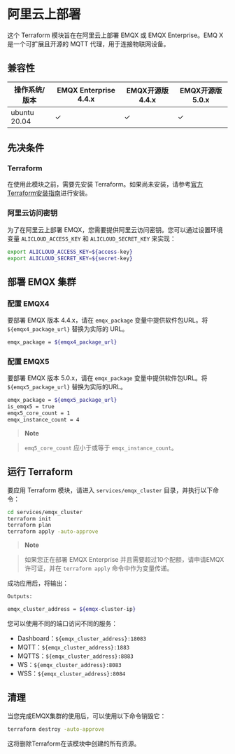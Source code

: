阿里云上部署
=======================

这个 Terraform 模块旨在在阿里云上部署 EMQX 或 EMQX Enterprise。EMQ X是一个可扩展且开源的 MQTT 代理，用于连接物联网设备。

兼容性
-------
| 操作系统/版本   | EMQX Enterprise 4.4.x | EMQX开源版 4.4.x | EMQX开源版 5.0.x |
| --------------- | --------------------- | ---------------- | ---------------- |
| ubuntu 20.04    | ✓                     | ✓                | ✓                |

先决条件
-------
### Terraform

在使用此模块之前，需要先安装 Terraform。如果尚未安装，请参考[官方Terraform安装指南](https://www.alibabacloud.com/help/en/elastic-compute-service/latest/install-and-configure-terraform-on-your-computer)进行安装。

### 阿里云访问密钥

为了在阿里云上部署 EMQX，您需要提供阿里云访问密钥。您可以通过设置环境变量 `ALICLOUD_ACCESS_KEY` 和 `ALICLOUD_SECRET_KEY` 来实现：

```bash
export ALICLOUD_ACCESS_KEY=${access-key}
export ALICLOUD_SECRET_KEY=${secret-key}
```



部署 EMQX 集群
--------------
### 配置 EMQX4

要部署 EMQX 版本 4.4.x，请在 `emqx_package` 变量中提供软件包URL。将 `${emqx4_package_url}` 替换为实际的 URL。

```bash
emqx_package = ${emqx4_package_url}

```


### 配置 EMQX5

要部署 EMQX 版本 5.0.x，请在 `emqx_package` 变量中提供软件包URL。将 `${emqx5_package_url}` 替换为实际的URL。


```bash
emqx_package = ${emqx5_package_url}
is_emqx5 = true
emqx5_core_count = 1
emqx_instance_count = 4
```


> **Note**

> `emq5_core_count` 应小于或等于 `emqx_instance_count`。

运行 Terraform
--------------
要应用 Terraform 模块，请进入 `services/emqx_cluster` 目录，并执行以下命令：

```bash
cd services/emqx_cluster
terraform init
terraform plan
terraform apply -auto-approve
```


> **Note**

> 如果您正在部署 EMQX Enterprise 并且需要超过10个配额，请申请EMQX许可证，并在 `terraform apply` 命令中作为变量传递。

成功应用后，将输出：

```bash
Outputs:

emqx_cluster_address = ${emqx-cluster-ip}
```


您可以使用不同的端口访问不同的服务：

- Dashboard：`${emqx_cluster_address}:18083`
- MQTT：`${emqx_cluster_address}:1883`
- MQTTS：`${emqx_cluster_address}:8883`
- WS：`${emqx_cluster_address}:8083`
- WSS：`${emqx_cluster_address}:8084`

清理
-----
当您完成EMQX集群的使用后，可以使用以下命令销毁它：

```bash
terraform destroy -auto-approve
```

这将删除Terraform在该模块中创建的所有资源。



